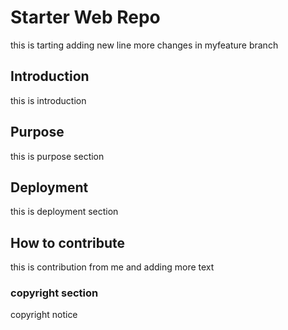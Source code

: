 # Starter Web Repo
this is tarting
adding new line
more changes in myfeature branch
## Introduction
this is introduction
## Purpose
this is purpose section
## Deployment
this is deployment section
## How to contribute
this is contribution from me and adding more text

### copyright section
copyright notice